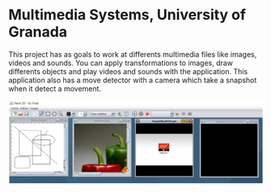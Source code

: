 # Multimedia Systems, University of Granada

This project has as goals to work at differents multimedia files like images, videos and sounds. You can apply transformations to images, draw differents objects and play videos and sounds with the application. This application also has a move detector with a camera which take a snapshot when it detect a movement.

![Alt Multimedia Systems Application](/ImageApp.png)
